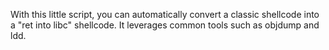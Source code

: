 With this little script, you can automatically convert a classic shellcode into a "ret into libc" shellcode. It leverages common tools such as objdump and ldd.